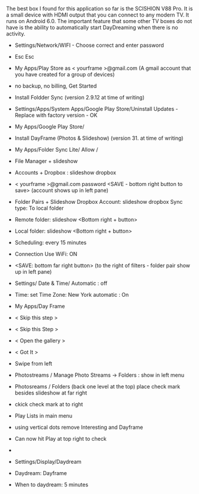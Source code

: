 The best box I found for this application so far is the SCISHION V88 Pro.
It is a small device with HDMI output that you can connect to any modern TV.
It runs on Android 6.0. 
The important feature that some other TV boxes do not have is the ability to automatically start DayDreaming when there is no activity.


- Settings/Network/WIFI - Choose correct and enter password
- Esc Esc
- My Apps/Play Store as < yourframe >@gmail.com (A gmail account that you have created for a group of devices)
- no backup, no billing, Get Started
- Install Foldder Sync (version 2.9.12 at time of writing)
- Settings/Apps/System Apps/Google Play Store/Uninstall Updates - Replace with factory version - OK
- My Apps/Google Play Store/ 
- Install DayFrame (Photos & Slideshow) (version 31. at time of writing)

- My Apps/Folder Sync Lite/ Allow /
- File Manager + slideshow
- Accounts + Dropbox : slideshow dropbox <tab> <tab> <Authenticate Account>
- < yourframe >@gmail.com <tab> password <Sign In> <Allow> <SAVE - bottom right button to save> (account shows up in left pane)
- Folder Pairs + Slideshow Dropbox <tab> Account: slideshow dropbox Sync type: To local folder 
- Remote folder: slideshow <Bottom right + button>
- Local folder: slideshow  <Bottom right + button>
- Scheduling: every 15 minutes
- Connection Use WiFi: ON
- <SAVE: bottom far right button> (to the right of filters - folder pair show up in left pane)
- Settings/ Date & Time/ Automatic : off
- Time: set Time Zone: New York <esc> automatic : On <esc> <esc>
- My Apps/Day Frame<Get Started>
- < Skip this step >
- < Skip this Step >
- < Open the gallery >
- < Got It >
- Swipe from left
- Photostreams / Manage Photo Streams -> Folders : show in left menu
- Photosreams / Folders  (back one level at the top) place check mark besides slideshow at far right
- ckick check mark at to right
- Play Lists in main menu
- using vertical dots remove Interesting and Dayframe
- Can now hit Play at top right to check <esc>
- <esc><esc><esc>
- Settings/Display/Daydream
- Daydream: Dayframe
- When to daydream: 5 minutes

